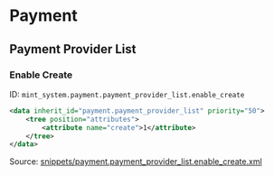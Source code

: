 # Payment

## Payment Provider List

### Enable Create

ID: `mint_system.payment.payment_provider_list.enable_create`

```xml
<data inherit_id="payment.payment_provider_list" priority="50">
    <tree position="attributes">
        <attribute name="create">1</attribute>
    </tree>
</data>

```
Source: [snippets/payment.payment_provider_list.enable_create.xml](https://github.com/Mint-System/Odoo-Build/tree/main/snippets/payment.payment_provider_list.enable_create.xml)


